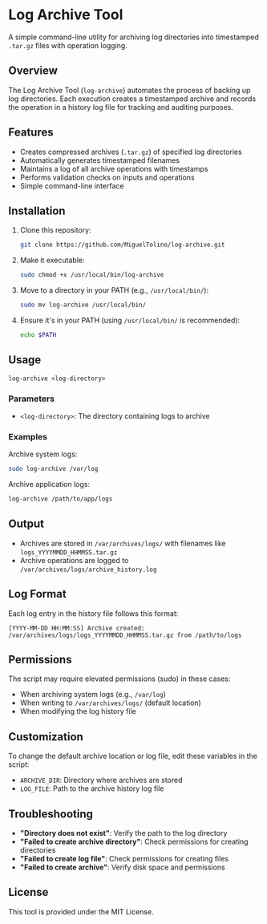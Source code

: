 # Log Archive Tool

A simple command-line utility for archiving log directories into timestamped `.tar.gz` files with operation logging.

## Overview

The Log Archive Tool (`log-archive`) automates the process of backing up log directories. Each execution creates a timestamped archive and records the operation in a history log file for tracking and auditing purposes.

## Features

- Creates compressed archives (`.tar.gz`) of specified log directories
- Automatically generates timestamped filenames
- Maintains a log of all archive operations with timestamps
- Performs validation checks on inputs and operations
- Simple command-line interface

## Installation

1. Clone this repository:
   ```bash
   git clone https://github.com/MiguelTolino/log-archive.git
   ```

2. Make it executable:
   ```bash
   sudo chmod +x /usr/local/bin/log-archive
   ```

3. Move to a directory in your PATH (e.g., `/usr/local/bin/`):
   ```bash
   sudo mv log-archive /usr/local/bin/
   ```

4. Ensure it's in your PATH (using `/usr/local/bin/` is recommended):
   ```bash
   echo $PATH
   ```

## Usage

```
log-archive <log-directory>
```

### Parameters

- `<log-directory>`: The directory containing logs to archive

### Examples

Archive system logs:
```bash
sudo log-archive /var/log
```

Archive application logs:
```bash
log-archive /path/to/app/logs
```

## Output

- Archives are stored in `/var/archives/logs/` with filenames like `logs_YYYYMMDD_HHMMSS.tar.gz`
- Archive operations are logged to `/var/archives/logs/archive_history.log`

## Log Format

Each log entry in the history file follows this format:
```
[YYYY-MM-DD HH:MM:SS] Archive created: /var/archives/logs/logs_YYYYMMDD_HHMMSS.tar.gz from /path/to/logs
```

## Permissions

The script may require elevated permissions (sudo) in these cases:
- When archiving system logs (e.g., `/var/log`)
- When writing to `/var/archives/logs/` (default location)
- When modifying the log history file

## Customization

To change the default archive location or log file, edit these variables in the script:
- `ARCHIVE_DIR`: Directory where archives are stored
- `LOG_FILE`: Path to the archive history log file

## Troubleshooting

- **"Directory does not exist"**: Verify the path to the log directory
- **"Failed to create archive directory"**: Check permissions for creating directories
- **"Failed to create log file"**: Check permissions for creating files
- **"Failed to create archive"**: Verify disk space and permissions

## License

This tool is provided under the MIT License.
